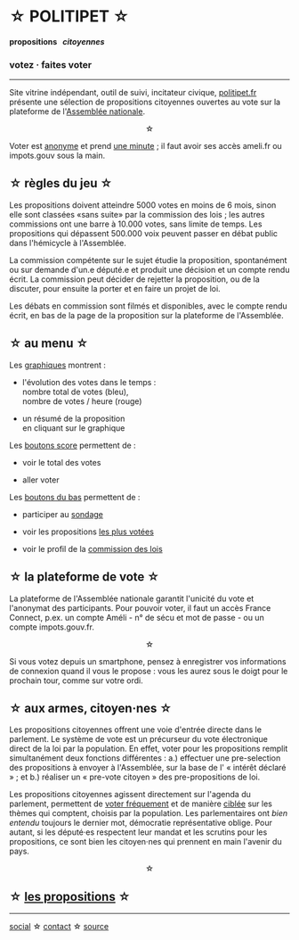 <div id="header" markdown="1" onclick="location='/'">

☆ POLITIPET ☆
=============

#### propositions &nbsp; _citoyennes_

### votez · faites voter

</div>

-----

<div class="left" markdown="1">

Site vitrine indépendant, outil de suivi, incitateur civique,
[politipet.fr][politipet] présente une sélection de propositions citoyennes
ouvertes au vote sur la plateforme de l'[Assemblée nationale][assemblée].

<center>☆</center>

Voter est <u>anonyme</u> et prend <u>une minute</u> ;
il faut avoir ses accès ameli.fr ou impots.gouv sous la main.


☆ règles du jeu ☆
-----------------

Les propositions doivent atteindre 5000 votes en moins de 6 mois,
sinon elle sont classées «sans suite» par la commission des lois ;
les autres commissions ont une barre à 10.000 votes, sans
limite de temps. Les propositions qui dépassent 500.000 voix
peuvent passer en débat public dans l'hémicycle à l'Assemblée.

La commission compétente sur le sujet étudie la proposition,
spontanément ou sur demande d'un.e député.e et produit une décision
et un compte rendu écrit. La commission peut décider de
rejetter la proposition, ou de la discuter, pour ensuite la porter
et en faire un projet de loi.

Les débats en commission sont filmés et disponibles, avec le compte
rendu écrit, en bas de la page de la proposition sur la plateforme
de l'Assemblée.


☆ au menu ☆
-----------

Les <u>graphiques</u> montrent :

- l'évolution des votes dans le temps :<br>
  nombre total de votes (bleu),<br>
  nombre de votes / heure (rouge)

- un résumé de la proposition<br>
  en cliquant sur le graphique

Les <u>boutons score</u> permettent de :

- voir le total des votes

- aller voter


Les <u>boutons du bas</u> permettent de :

- participer au [sondage](poll/)

- voir les propositions
  [les plus votées][most voted]

- voir le profil de la
  [commission des lois](commission/lois.md)


☆ la plateforme de vote ☆
-------------------------

La plateforme de l'Assemblée nationale garantit l'unicité du vote
et l'anonymat des participants. Pour pouvoir voter, il faut un accès
France Connect, p.ex. un compte Améli - n° de sécu et mot de passe -
ou un compte impots.gouv.fr.

<center>☆</center>

Si vous votez depuis un smartphone, pensez à enregistrer vos
informations de connexion quand il vous le propose : vous les
aurez sous le doigt pour le prochain tour, comme sur votre ordi.


☆ aux armes, citoyen·nes ☆
--------------------------

Les propositions citoyennes offrent une voie d'entrée directe
dans le parlement. Le système de vote est un précurseur du vote
électronique direct de la loi par la population. En effet,
voter pour les propositions remplit simultanément deux fonctions
différentes : a.) effectuer une pre-selection des propositions
à envoyer à l'Assemblée, sur la base de l' « intérêt déclaré » ;
et b.) réaliser un « pre-vote citoyen » des pre-propositions de loi.

Les propositions citoyennes agissent directement sur l'agenda
du parlement, permettent de <u>voter fréquement</u> et de manière
<u>ciblée</u> sur les thèmes qui comptent, choisis par la population.
Les parlementaires ont _bien entendu_ toujours le dernier mot,
démocratie représentative oblige. Pour autant, si les député·es
respectent leur mandat et les scrutins pour les propositions,
ce sont bien les citoyen·nes qui prennent en main l'avenir du pays.

<center>☆</center>


☆ [les propositions](/) ☆
-------------------------


</div>

-----

[social][seenthis] ☆ [contact][email] ☆ [source][github]


[email]: mailto:politipet@laposte.net
[github]: https://github.com/politipet
[seenthis]: https://seenthis.net/people/politipet

[politipet]: https://politipet.fr
[assemblée]: https://petitions.assemblee-nationale.fr
[most voted]: https://petitions.assemblee-nationale.fr/initiatives?order=most_voted
